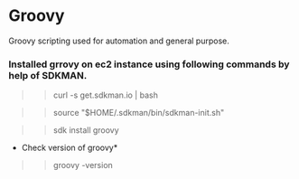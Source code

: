 # Groovy

Groovy scripting used for automation and general purpose.

### Installed grrovy on ec2 instance using following commands by help of SDKMAN.

>> curl -s get.sdkman.io | bash

>> source "$HOME/.sdkman/bin/sdkman-init.sh"

>> sdk install groovy

* Check version of groovy*

>> groovy -version
